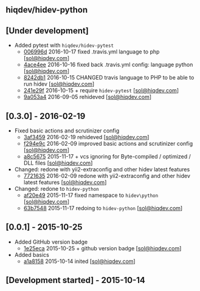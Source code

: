 hiqdev/hidev-python
-------------------

## [Under development]

- Added pytest with `hiqdev/hidev-pytest`
    - [006996d] 2016-10-17 fixed .travis.yml language to php [sol@hiqdev.com]
    - [4ace4ee] 2016-10-16 fixed back .travis.yml config: language python [sol@hiqdev.com]
    - [8242db1] 2016-10-15 CHANGED travis language to PHP to be able to run hidev [sol@hiqdev.com]
    - [241e29f] 2016-10-15 + require `hidev-pytest` [sol@hiqdev.com]
    - [9a053a4] 2016-09-05 rehideved [sol@hiqdev.com]

## [0.3.0] - 2016-02-19

- Fixed basic actions and scrutinizer config
    - [3af3459] 2016-02-19 rehideved [sol@hiqdev.com]
    - [f294e9c] 2016-02-09 improved basic actions and scrutinizer config [sol@hiqdev.com]
    - [a8c5675] 2015-11-17 + vcs ignoring for Byte-compiled / optimized / DLL files [sol@hiqdev.com]
- Changed: redone with yii2-extraconfig and other hidev latest features
    - [7721635] 2016-02-09 redone with yii2-extraconfig and other hidev latest features [sol@hiqdev.com]
- Changed: redone to `hidev-python`
    - [af20e49] 2015-11-17 fixed namespace to `hidev\python` [sol@hiqdev.com]
    - [63b7548] 2015-11-17 redoing to `hidev-python` [sol@hiqdev.com]

## [0.0.1] - 2015-10-25

- Added GitHub version badge
    - [1e25eca] 2015-10-25 + github version badge [sol@hiqdev.com]
- Added basics
    - [a1a8158] 2015-10-14 inited [sol@hiqdev.com]

## [Development started] - 2015-10-14

[3af3459]: https://github.com/hiqdev/hidev-python/commit/3af3459
[f294e9c]: https://github.com/hiqdev/hidev-python/commit/f294e9c
[a8c5675]: https://github.com/hiqdev/hidev-python/commit/a8c5675
[7721635]: https://github.com/hiqdev/hidev-python/commit/7721635
[af20e49]: https://github.com/hiqdev/hidev-python/commit/af20e49
[63b7548]: https://github.com/hiqdev/hidev-python/commit/63b7548
[1e25eca]: https://github.com/hiqdev/hidev-python/commit/1e25eca
[a1a8158]: https://github.com/hiqdev/hidev-python/commit/a1a8158
[006996d]: https://github.com/hiqdev/hidev-python/commit/006996d
[4ace4ee]: https://github.com/hiqdev/hidev-python/commit/4ace4ee
[8242db1]: https://github.com/hiqdev/hidev-python/commit/8242db1
[241e29f]: https://github.com/hiqdev/hidev-python/commit/241e29f
[9a053a4]: https://github.com/hiqdev/hidev-python/commit/9a053a4
